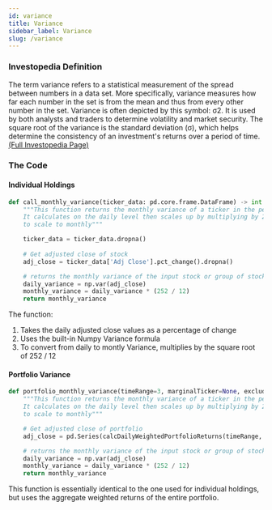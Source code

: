```yaml
---
id: variance
title: Variance
sidebar_label: Variance
slug: /variance
---
```


### Investopedia Definition 
The term variance refers to a statistical measurement of the spread between numbers in a data set. More specifically, variance measures how far each number in the set is from the mean and thus from every other number in the set. Variance is often depicted by this symbol: σ2. It is used by both analysts and traders to determine volatility and market security. The square root of the variance is the standard deviation (σ), which helps determine the consistency of an investment's returns over a period of time.
[(Full Investopedia Page)](https://www.investopedia.com/terms/v/variance.asp)

### The Code
#### Individual Holdings

```python
def call_monthly_variance(ticker_data: pd.core.frame.DataFrame) -> int:
    """This function returns the monthly variance of a ticker in the period.
    It calculates on the daily level then scales up by multiplying by 21
    to scale to monthly"""

    ticker_data = ticker_data.dropna()
    
    # Get adjusted close of stock
    adj_close = ticker_data['Adj Close'].pct_change().dropna()

    # returns the monthly variance of the input stock or group of stocks
    daily_variance = np.var(adj_close)
    monthly_variance = daily_variance * (252 / 12)
    return monthly_variance
```

The function:
1. Takes the daily adjusted close values as a percentage of change
2. Uses the built-in Numpy Variance formula
3. To convert from daily to montly Variance, multiplies by the square root of 252 / 12

#### Portfolio Variance

```python
def portfolio_monthly_variance(timeRange=3, marginalTicker=None, excluded=None) -> int:
    """This function returns the monthly variance of a ticker in the period.
    It calculates on the daily level then scales up by multiplying by 21
    to scale to monthly"""

    # Get adjusted close of portfolio
    adj_close = pd.Series(calcDailyWeightedPortfolioReturns(timeRange, marginalTicker, excluded)).dropna()

    # returns the monthly variance of the input stock or group of stocks
    daily_variance = np.var(adj_close)
    monthly_variance = daily_variance * (252 / 12)
    return monthly_variance
```

This function is essentially identical to the one used for individual holdings, but uses the aggregate weighted returns of the entire portfolio. 